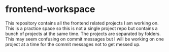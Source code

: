 # frontend-workspace
This repository contains all the frontend related projects I am working on. This is a practice space so this is not a single project repo but contains a bunch of projects at the same time. The projects are separated by folders. This may seem confusing on commit messages but I will be working on one project at a time for the commit messages not to get messed up.
